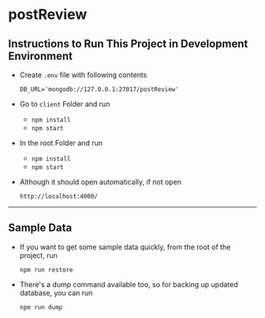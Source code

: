 # postReview

## Instructions to Run This Project in Development Environment

-   Create `.env` file with following contents

        DB_URL='mongodb://127.0.0.1:27017/postReview'

-   Go to `client` Folder and run
    -   `npm install`
    -   `npm start`
-   In the root Folder and run
    -   `npm install`
    -   `npm start`
-   Although it should open automatically, if not open

    `http://localhost:4000/`

---

## Sample Data

-   If you want to get some sample data quickly, from the root of the project, run

    `npm run restore`

-   There's a dump command available too, so for backing up updated database, you can run

    `npm run dump`
